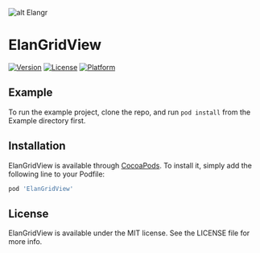 
![alt Elangr](http://elangr.com/images/logo-body.svg)


# ElanGridView

[![Version](https://img.shields.io/cocoapods/v/ElanGridView.svg?style=flat)](http://cocoapods.org/pods/ElanGridView)
[![License](https://img.shields.io/cocoapods/l/ElanGridView.svg?style=flat)](http://cocoapods.org/pods/ElanGridView)
[![Platform](https://img.shields.io/cocoapods/p/ElanGridView.svg?style=flat)](http://cocoapods.org/pods/ElanGridView)

## Example

To run the example project, clone the repo, and run `pod install` from the Example directory first.

## Installation

ElanGridView is available through [CocoaPods](http://cocoapods.org). To install
it, simply add the following line to your Podfile:

```ruby
pod 'ElanGridView'
```

## License

ElanGridView is available under the MIT license. See the LICENSE file for more info.

